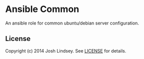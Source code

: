 Ansible Common
==============
An ansible role for common ubuntu/debian server configuration.

License
-------
Copyright (c) 2014 Josh Lindsey. See [LICENSE](LICENSE) for details.

